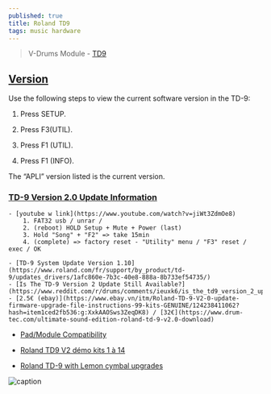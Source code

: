 ```yaml
---
published: true
title: Roland TD9
tags: music hardware
---
```

> V-Drums Module - [TD9](https://www.roland.com/global/products/td-9/)

## [Version](https://www.sweetwater.com/sweetcare/articles/roland-td-9-viewing-current-version/)


Use the following steps to view the current software version in the TD-9:

1. Press SETUP.

2. Press F3(UTIL).

3. Press F1 (UTIL).

4. Press F1 (INFO).

The “APLI” version listed is the current version.


### [TD-9 Version 2.0 Update Information ](https://rolandus.zendesk.com/hc/en-us/articles/201958339-TD-9-TD-9-Version-2-0-Update-Information) 
	- [youtube w link](https://www.youtube.com/watch?v=jiWt3ZdmOe8) 
    	1. FAT32 usb / unrar / 
        2. (reboot) HOLD Setup + Mute + Power (last) 
		3. Hold "Song" + "F2" => take 15min
		4. (complete) => factory reset - "Utility" menu / "F3" reset / exec / OK
        
	- [TD-9 System Update Version 1.10](https://www.roland.com/fr/support/by_product/td-9/updates_drivers/1afc860e-7b3c-40e8-888a-8b733ef54735/)
	- [Is The TD-9 Version 2 Update Still Available?](https://www.reddit.com/r/drums/comments/ieuxk6/is_the_td9_version_2_update_still_available/)
    - [2.5€ (ebay)](https://www.ebay.vn/itm/Roland-TD-9-V2-0-update-firmware-upgrade-file-instructions-99-kits-GENUINE/124238411062?hash=item1ced2fb536:g:XxkAAOSws3ZeqDK8) / [32€](https://www.drum-tec.com/ultimate-sound-edition-roland-td-9-v2.0-download)

- [Pad/Module Compatibility](https://en.wikipedia.org/wiki/Roland_V-Drums#Pad/Module_Compatibility)

- [Roland TD9 V2 démo kits 1 à 14](https://www.youtube.com/watch?v=hIw6iAHNg4s)

- [Roland TD-9 with Lemon cymbal upgrades](https://www.reddit.com/r/edrums/comments/oz7rzg/roland_td9_with_lemon_cymbal_upgrades/)

![caption](https://preview.redd.it/69qxluh20rf71.jpg?width=960&crop=smart&auto=webp&s=2d131b4f61beabbf6841186c3e30cb63338e94ef)
